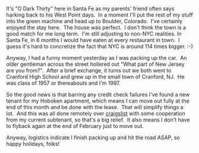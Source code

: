 It's "O Dark Thirty" here in Santa Fe as my parents' friend often says harking back to his West Point days.  In a moment I'll put the rest of my stuff into the green machine and head up to Boulder, Colorado.  I've certainly enjoyed the stay here.  The house was perfect.  I don't think the town is a good match for me long term.  I'm still adjusting to non-NYC realities. In Santa Fe, in 6 months I would have eaten at every restaurant in town.  I guess it's hard to concretize the fact that NYC is around 114 times bigger. :-)

Anyway, I had a funny moment yesterday as I was packing up the car.  An older gentleman across the street hollered out "What part of New Jersey are you from?".  After a brief exchange, it turns out we both went to Cranford High School and grew up in the small town of Cranford, NJ.  He was class of 1957 or thereabouts and I'm 1997.

So the good news is that barring any credit check failures I've found a new tenant for my Hoboken apartment, which means I can move out fully at the end of this month and be done with the lease.  That will simplify things a lot.  And this was all done remotely over [craigslist](http://craigslist.org) with some cooperation from my current subtenant, so that's a big relief.  It also means I don't have to flyback again at the end of February just to move out.

Anyway, logistics indicate I finish packing up and hit the road ASAP, so happy holidays, folks!